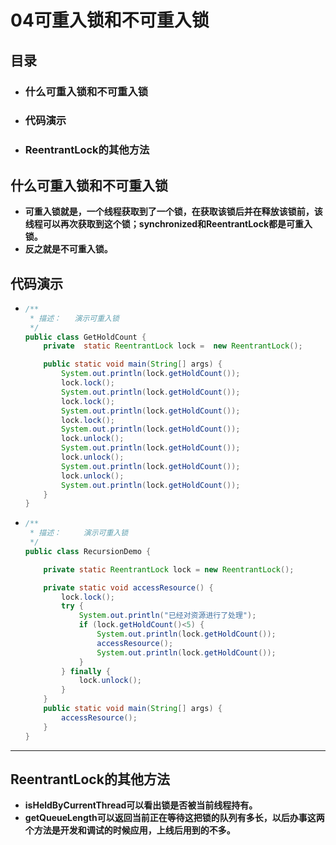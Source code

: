 # 04可重入锁和不可重入锁

## 目录

- ### 什么可重入锁和不可重入锁

- ### 代码演示

- ### ReentrantLock的其他方法

## 什么可重入锁和不可重入锁

- **可重入锁就是，一个线程获取到了一个锁，在获取该锁后并在释放该锁前，该线程可以再次获取到这个锁；synchronized和ReentrantLock都是可重入锁。**
- **反之就是不可重入锁。**

## 代码演示

- ```java
  /**
   * 描述：   演示可重入锁
   */
  public class GetHoldCount {
      private  static ReentrantLock lock =  new ReentrantLock();
  
      public static void main(String[] args) {
          System.out.println(lock.getHoldCount());
          lock.lock();
          System.out.println(lock.getHoldCount());
          lock.lock();
          System.out.println(lock.getHoldCount());
          lock.lock();
          System.out.println(lock.getHoldCount());
          lock.unlock();
          System.out.println(lock.getHoldCount());
          lock.unlock();
          System.out.println(lock.getHoldCount());
          lock.unlock();
          System.out.println(lock.getHoldCount());
      }
  }
  ```

- ```java
  /**
   * 描述：     演示可重入锁
   */
  public class RecursionDemo {
  
      private static ReentrantLock lock = new ReentrantLock();
  
      private static void accessResource() {
          lock.lock();
          try {
              System.out.println("已经对资源进行了处理");
              if (lock.getHoldCount()<5) {
                  System.out.println(lock.getHoldCount());
                  accessResource();
                  System.out.println(lock.getHoldCount());
              }
          } finally {
              lock.unlock();
          }
      }
      public static void main(String[] args) {
          accessResource();
      }
  }
  ```

------

## ReentrantLock的其他方法

- **isHeldByCurrentThread可以看出锁是否被当前线程持有。**
- **getQueueLength可以返回当前正在等待这把锁的队列有多长，以后办事这两个方法是开发和调试的时候应用，上线后用到的不多。**